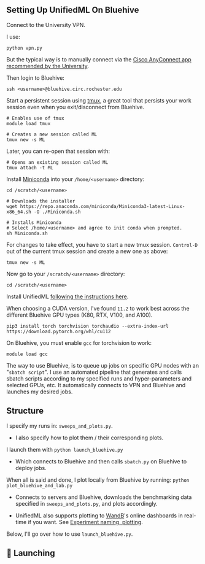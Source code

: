 ## Setting Up UnifiedML On Bluehive

Connect to the University VPN.

I use:

```console
python vpn.py
```

But the typical way is to manually connect via the [Cisco AnyConnect app recommended by the University](https://tech.rochester.edu/services/remote-access-vpn/).

Then login to Bluehive:

```console
ssh <username>@bluehive.circ.rochester.edu
```

Start a persistent session using [tmux](https://en.wikipedia.org/wiki/Tmux), a great tool that persists your work session even when you exit/disconnect from Bluehive.

```console
# Enables use of tmux
module load tmux

# Creates a new session called ML
tmux new -s ML
```

Later, you can re-open that session with:

```console
# Opens an existing session called ML
tmux attach -t ML
```

Install [Miniconda](https://docs.conda.io/en/latest/miniconda.html) into your ```/home/<username>``` directory:

```console
cd /scratch/<username>

# Downloads the installer
wget https://repo.anaconda.com/miniconda/Miniconda3-latest-Linux-x86_64.sh -O ./Miniconda.sh

# Installs Miniconda 
# Select /home/<username> and agree to init conda when prompted.
sh Miniconda.sh
```

For changes to take effect, you have to start a new tmux session. ```Control-D``` out of the current tmux session and create a new one as above:

```console
tmux new -s ML
```

Now go to your ```/scratch/<username>``` directory:

```console
cd /scratch/<username>
```

Install UnifiedML [following the instructions here](https://www.github.com/agi-init/UnifiedML#wrench-setting-up).

When choosing a CUDA version, I've found ```11.2``` to work best across the different Bluehive GPU types (K80, RTX, V100, and A100).

```console
pip3 install torch torchvision torchaudio --extra-index-url https://download.pytorch.org/whl/cu112
```

On Bluehive, you must enable ```gcc``` for torchvision to work:

```console
module load gcc
```

The way to use Bluehive, is to queue up jobs on specific GPU nodes with an "```sbatch script```". I use an automated pipeline that generates and calls sbatch scripts according to my specified runs and hyper-parameters and selected GPUs, etc. It automatically connects to VPN and Bluehive and launches my desired jobs.

## Structure

I specify my runs in: ```sweeps_and_plots.py```.
- I also specify how to plot them / their corresponding plots.

I launch them with ```python launch_bluehive.py```
- Which connects to Bluehive and then calls ```sbatch.py``` on Bluehive to deploy jobs.

When all is said and done, I plot locally from Bluehive by running: ```python plot_bluehive_and_lab.py```
- Connects to servers and Bluehive, downloads the benchmarking data specified in ```sweeps_and_plots.py```, and plots accordingly.

- UnifiedML also supports plotting to [WandB](https://wandb.ai/)'s online dashboards in real-time if you want. See [Experiment naming, plotting](https://github.com/AGI-init/UnifiedML#experiment-naming-plotting).

Below, I'll go over how to use ```launch_bluehive.py```.

## :rocket: Launching